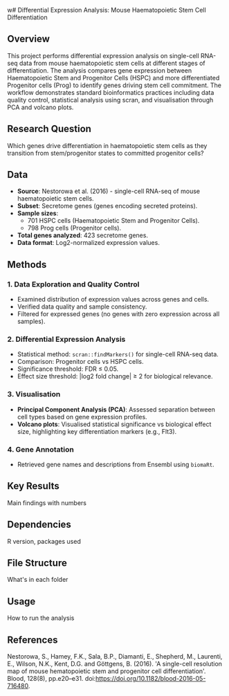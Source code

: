 w# Differential Expression Analysis: Mouse Haematopoietic Stem Cell Differentiation

## Overview
This project performs differential expression analysis on single-cell RNA-seq data from mouse haematopoietic stem cells at different stages of differentiation. The analysis compares gene expression between Haematopoietic Stem and Progenitor Cells (HSPC) and more differentiated Progenitor cells (Prog) to identify genes driving stem cell commitment. The workflow demonstrates standard bioinformatics practices including data quality control, statistical analysis using scran, and visualisation through PCA and volcano plots.

## Research Question
Which genes drive differentiation in haematopoietic stem cells as they transition from stem/progenitor states to committed progenitor cells?

## Data
- **Source**: Nestorowa et al. (2016) - single-cell RNA-seq of mouse haematopoietic stem cells.
- **Subset**: Secretome genes (genes encoding secreted proteins).
- **Sample sizes**: 
  - 701 HSPC cells (Haematopoietic Stem and Progenitor Cells).
  - 798 Prog cells (Progenitor cells).
- **Total genes analyzed**: 423 secretome genes.
- **Data format**: Log2-normalized expression values.

## Methods
### 1. Data Exploration and Quality Control
- Examined distribution of expression values across genes and cells.
- Verified data quality and sample consistency.
- Filtered for expressed genes (no genes with zero expression across all samples).

### 2. Differential Expression Analysis
- Statistical method: `scran::findMarkers()` for single-cell RNA-seq data.
- Comparison: Progenitor cells vs HSPC cells.
- Significance threshold: FDR ≤ 0.05.
- Effect size threshold: |log2 fold change| ≥ 2 for biological relevance.

### 3. Visualisation
- **Principal Component Analysis (PCA)**: Assessed separation between cell types based on gene expression profiles.
- **Volcano plots**: Visualised statistical significance vs biological effect size, highlighting key differentiation markers (e.g., Flt3).

### 4. Gene Annotation
- Retrieved gene names and descriptions from Ensembl using `biomaRt`.

## Key Results
Main findings with numbers

## Dependencies
R version, packages used

## File Structure
What's in each folder

## Usage
How to run the analysis

## References
Nestorowa, S., Hamey, F.K., Sala, B.P., Diamanti, E., Shepherd, M., Laurenti, E., Wilson, N.K., Kent, D.G. and Göttgens, B. (2016). 'A single-cell resolution map of mouse hematopoietic stem and progenitor cell differentiation'. Blood, 128(8), pp.e20–e31. doi:https://doi.org/10.1182/blood-2016-05-716480.
